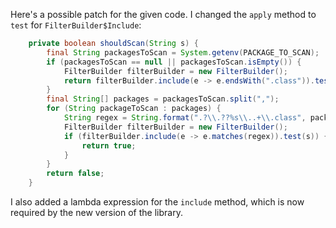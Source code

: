 Here's a possible patch for the given code. I changed the `apply` method to `test` for `FilterBuilder$Include`:

```java
    private boolean shouldScan(String s) {
        final String packagesToScan = System.getenv(PACKAGE_TO_SCAN);
        if (packagesToScan == null || packagesToScan.isEmpty()) {
            FilterBuilder filterBuilder = new FilterBuilder();
            return filterBuilder.include(e -> e.endsWith(".class")).test(s);
        }
        final String[] packages = packagesToScan.split(",");
        for (String packageToScan : packages) {
            String regex = String.format(".?\\.??%s\\..+\\.class", packageToScan);
            FilterBuilder filterBuilder = new FilterBuilder();
            if (filterBuilder.include(e -> e.matches(regex)).test(s)) {
                return true;
            }
        }
        return false;
    }
```

I also added a lambda expression for the `include` method, which is now required by the new version of the library.